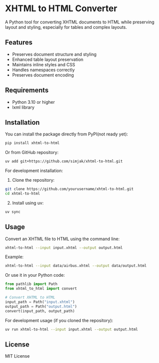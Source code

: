# XHTML to HTML Converter

A Python tool for converting XHTML documents to HTML while preserving layout and styling, especially for tables and complex layouts.

## Features

- Preserves document structure and styling
- Enhanced table layout preservation
- Maintains inline styles and CSS
- Handles namespaces correctly
- Preserves document encoding

## Requirements

- Python 3.10 or higher
- lxml library

## Installation

You can install the package directly from PyPI(not ready yet):

```bash
pip install xhtml-to-html
```

Or from GitHub repository:

```bash
uv add git+https://github.com/simjak/xhtml-to-html.git
```

For development installation:

1. Clone the repository:
```bash
git clone https://github.com/yourusername/xhtml-to-html.git
cd xhtml-to-html
```

2. Install using uv:
```bash
uv sync
```

## Usage

Convert an XHTML file to HTML using the command line:

```bash
xhtml-to-html --input input.xhtml --output output.html
```

Example:

```bash
xhtml-to-html --input data/airbus.xhtml --output data/output.html
```

Or use it in your Python code:

```python
from pathlib import Path
from xhtml_to_html import convert

# Convert XHTML to HTML
input_path = Path("input.xhtml")
output_path = Path("output.html")
convert(input_path, output_path)
```

For development usage (if you cloned the repository):

```bash
uv run xhtml-to-html --input input.xhtml --output output.html
```

## License

MIT License
